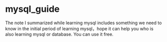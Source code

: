# mysql_guide
The note I summarized while learning mysql includes something we need to know in the initial period of learning mysql，hope it can help you who is also learning mysql or database.
You can use it free.
